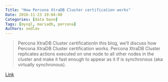 ```yaml
---
Title: "How Percona XtraDB Cluster certification works"
Date: 2016-11-23 19:04:00
Categories: [data base]
Tags: [mysql, mariadb, percona]
Authors: sedlav
---
```


> Percona XtraDB Cluster certificationIn this blog, we’ll  discuss how Percona XtraDB Cluster certification works. Percona XtraDB Cluster replicates actions executed on one node to all other nodes in the cluster and make it fast enough to appear as it if is synchronous (aka virtually synchronous).

[Link](https://www.percona.com/blog/2016/04/17/how-percona-xtradb-cluster-certification-works/)
